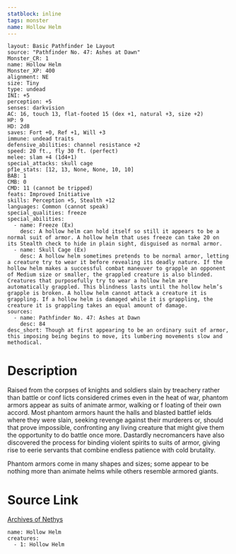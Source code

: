 ```yaml
---
statblock: inline
tags: monster
name: Hollow Helm
---
```

```statblock
layout: Basic Pathfinder 1e Layout
source: "Pathfinder No. 47: Ashes at Dawn"
Monster_CR: 1
name: Hollow Helm
Monster_XP: 400
alignment: NE
size: Tiny
type: undead
INI: +5
perception: +5
senses: darkvision
AC: 16, touch 13, flat-footed 15 (dex +1, natural +3, size +2)
HP: 9
HD: 2d8
saves: Fort +0, Ref +1, Will +3
immune: undead traits
defensive_abilities: channel resistance +2
speed: 20 ft., fly 30 ft. (perfect)
melee: slam +4 (1d4+1)
special_attacks: skull cage
pf1e_stats: [12, 13, None, None, 10, 10]
BAB: 1
CMB: 0
CMD: 11 (cannot be tripped)
feats: Improved Initiative
skills: Perception +5, Stealth +12
languages: Common (cannot speak)
special_qualities: freeze
special_abilities:
  - name: Freeze (Ex)
    desc: A hollow helm can hold itself so still it appears to be a normal suit of armor. A hollow helm that uses freeze can take 20 on its Stealth check to hide in plain sight, disguised as normal armor.
  - name: Skull Cage (Ex)
    desc: A hollow helm sometimes pretends to be normal armor, letting a creature try to wear it before revealing its deadly nature. If the hollow helm makes a successful combat maneuver to grapple an opponent of Medium size or smaller, the grappled creature is also blinded. Creatures that purposefully try to wear a hollow helm are automatically grappled. This blindness lasts until the hollow helm’s grapple is broken. A hollow helm cannot attack a creature it is grappling. If a hollow helm is damaged while it is grappling, the creature it is grappling takes an equal amount of damage.
sources:
  - name: Pathfinder No. 47: Ashes at Dawn
    desc: 84
desc_short: Though at first appearing to be an ordinary suit of armor, this imposing being begins to move, its lumbering movements slow and methodical.
```
# Description
Raised from the corpses of knights and soldiers slain by treachery rather than battle or conf licts considered crimes even in the heat of war, phantom armors appear as suits of animate armor, walking or f loating of their own accord. Most phantom armors haunt the halls and blasted battlef ields where they were slain, seeking revenge against their murderers or, should that prove impossible, confronting any living creature that might give them the opportunity to do battle once more. Dastardly necromancers have also discovered the process for binding violent spirits to suits of armor, giving rise to eerie servants that combine endless patience with cold brutality.

Phantom armors come in many shapes and sizes; some appear to be nothing more than animate helms while others resemble armored giants.
# Source Link
[Archives of Nethys](https://aonprd.com/MonsterDisplay.aspx?ItemName=Hollow%20Helm)
```encounter-table
name: Hollow Helm
creatures:
  - 1: Hollow Helm
```
